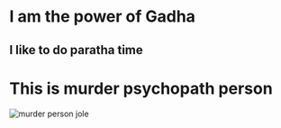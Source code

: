 # I am the power of Gadha

## I like to do paratha time

# This is murder psychopath person
![murder person jole](https://149364062.v2.pressablecdn.com/wp-content/uploads/2014/07/joelgif.gif)
